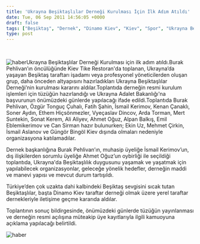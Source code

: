 ```yaml
---
title: 'Ukrayna Beşiktaşlılar Derneği Kurulması İçin İlk Adım Atıldı'
date: Tue, 06 Sep 2011 14:56:05 +0000
draft: false
tags: ["Beşiktaş", "Dernek", "Dinamo Kiev", "Kiev", "Spor", "Ukrayna Beşiktaşlılar Derneği"]
type: post
---
```


 


![haber](http://arsiv.tuid.org.ua/images/haber/bjk2.jpg)Ukrayna Beşiktaşlılar Derneği Kurulması için ilk adım atıldı.Burak Pehlivan’ın öncülüğünde Kiev Tike Restoran'da toplanan, Ukrayna’da yaşayan Beşiktaş taraftarı işadamı veya profesyonel yöneticilerden oluşan grup, daha önceden altyapısını hazırladıkları Ukrayna Beşiktaşlılar Derneği’nin kurulması kararını aldılar.Toplantıda derneğin resmi kurulum işlemleri için tüzüğün hazırlandığı ve Ukrayna Adalet Bakanlığı'na başvurunun önümüzdeki günlerde yapılacağı ifade edildi.Toplantıda Burak Pehlivan, Özgür Tonguç Çuhalı, Fatih Şahin, İsmail Kerimov, Kenan Çanaklı, Soner Aydın, Ethem Hiçsönmezler, Vyeçaslav Dincov, Arda Torman, Mert Suntekin, Sonat Kerem, Ali Aliyev, Ahmet Oğuz, Alpan Balkış, Emil Eblemikerimov ve Can Sirman hazır bulunurken; Ekin Uz, Mehmet Çirkin, İsmail Aslanov ve Güngör Bingöl Kiev dışında olmaları nedeniyle organizasyona katılamadılar.

Dernek başkanlığına Burak Pehlivan’ın, muhasip üyeliğe İsmail Kerimov’un, dış ilişkilerden sorumlu üyeliğe Ahmet Oğuz’un oybirliği ile seçildiği toplantıda, Ukrayna'da Beşiktaşlılık duygusunu yaşamak ve yaşatmak için yapılabilecek organizasyonlar, geleceğe yönelik hedefler, derneğin maddi ve manevi yapısı ve mevcut durum tartışıldı.

Türkiye’den çok uzakta dahi kalbindeki Beşiktaş sevgisini sıcak tutan Beşiktaşlılar, başta Dinamo Kiev taraftar derneği olmak üzere yerel taraftar dernekleriyle iletişime geçme kararıda aldılar.

Toplantının sonuç bildirgesinde, önümüzdeki günlerde tüzüğün yayınlanması ve derneğin resmi açılışına müteakip üye kayıtlarıyla ilgili kamuoyuna açıklama yapılacağı belirtildi.

![haber](http://arsiv.tuid.org.ua/images/haber/a1.jpg)





